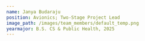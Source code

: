 ```yaml
---
name: Janya Budaraju
position: Avionics; Two-Stage Project Lead
image_path: /images/team_members/default_temp.png
yearmajor: B.S. CS & Public Health, 2025
---
```

